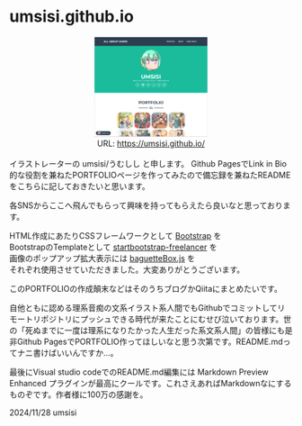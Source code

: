 # umsisi.github.io

<div style="text-align: center;"><img src="./img/umss20241128035025.png" width="40%" alt="screenshot"><br />
URL: <a href="https://umsisi.github.io/">https://umsisi.github.io/</a></div>
<br />
イラストレーターの umsisi/うむしし と申します。  
Github PagesでLink in Bio的な役割を兼ねたPORTFOLIOページを作ってみたので備忘録を兼ねたREADMEをこちらに記しておきたいと思います。

各SNSからここへ飛んでもらって興味を持ってもらえたら良いなと思っております。

HTML作成にあたりCSSフレームワークとして [Bootstrap](https://getbootstrap.jp/) を  
BootstrapのTemplateとして [startbootstrap-freelancer](https://github.com/StartBootstrap/startbootstrap-freelancer) を  
画像のポップアップ拡大表示には [baguetteBox.js](https://github.com/feimosi/baguetteBox.jsr) を  
それぞれ使用させていただきました。大変ありがとうございます。

このPORTFOLIOの作成顛末などはそのうちブログかQiitaにまとめたいです。

自他ともに認める理系音痴の文系イラスト系人間でもGithubでコミットしてリモートリポジトリにプッシュできる時代が来たことにむせび泣いております。世の「死ぬまでに一度は理系になりたかった人生だった系文系人間」の皆様にも是非Github PagesでPORTFOLIO作ってほしいなと思う次第です。README.mdってナニ書けばいいんですか…。

最後にVisual studio codeでのREADME.md編集には Markdown Preview Enhanced プラグインが最高にクールです。これさえあればMarkdownなにするものぞです。作者様に100万の感謝を。

2024/11/28 umsisi


